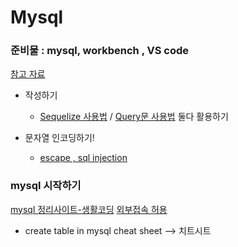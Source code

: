 # Mysql

### 준비물 : mysql, workbench , VS code

[참고 자료]()

- 작성하기
  - [Sequelize 사용법](https://sskey.tistory.com/69) / [Query문 사용법](https://365kim.tistory.com/102) 둘다 활용하기
- 문자열 인코딩하기!

  - [escape , sql injection](https://devkingdom.tistory.com/90)

### mysql 시작하기
[mysql 정리사이트-생활코딩](https://nittaku.tistory.com/375?category=764930)
[외부접속 허용](https://abc1211.tistory.com/537)

- create table in mysql cheat sheet --> 치트시트
